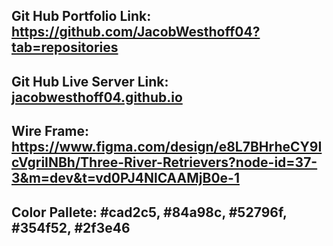 ## Git Hub Portfolio Link: https://github.com/JacobWesthoff04?tab=repositories
## Git Hub Live Server Link: [jacobwesthoff04.github.io](https://jacobwesthoff04.github.io/)
## Wire Frame: https://www.figma.com/design/e8L7BHrheCY9IcVgriINBh/Three-River-Retrievers?node-id=37-3&m=dev&t=vd0PJ4NlCAAMjB0e-1
## Color Pallete: #cad2c5, #84a98c, #52796f, #354f52, #2f3e46